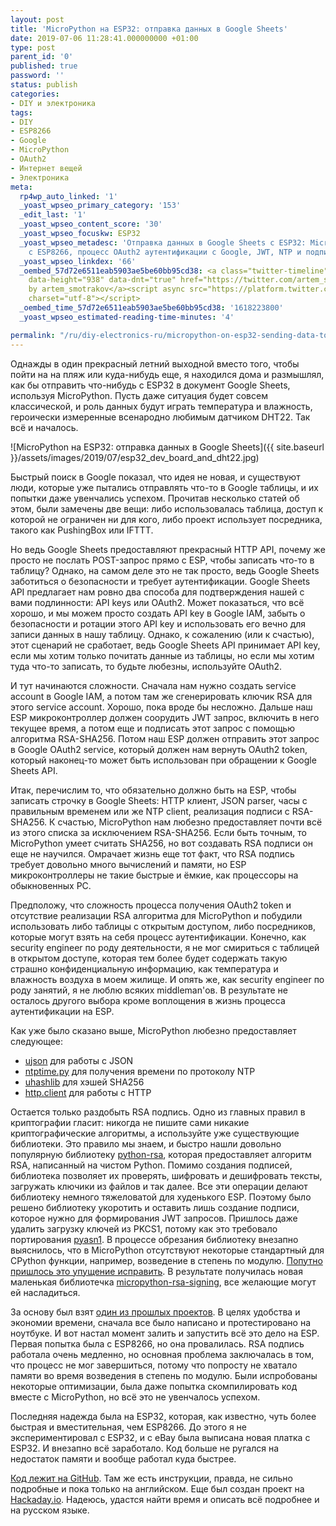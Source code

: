 ```yaml
---
layout: post
title: 'MicroPython на ESP32: отправка данных в Google Sheets'
date: 2019-07-06 11:28:41.000000000 +01:00
type: post
parent_id: '0'
published: true
password: ''
status: publish
categories:
- DIY и электроника
tags:
- DIY
- ESP8266
- Google
- MicroPython
- OAuth2
- Интернет вещей
- Электроника
meta:
  rp4wp_auto_linked: '1'
  _yoast_wpseo_primary_category: '153'
  _edit_last: '1'
  _yoast_wpseo_content_score: '30'
  _yoast_wpseo_focuskw: ESP32
  _yoast_wpseo_metadesc: 'Отправка данных в Google Sheets c ESP32: MicroPython, сложности
    с ESP8266, процесс OAuth2 аутентификации с Google, JWT, NTP и подпись RSA.'
  _yoast_wpseo_linkdex: '66'
  _oembed_57d72e6511eab5903ae5be60bb95cd38: <a class="twitter-timeline" data-width="625"
    data-height="938" data-dnt="true" href="https://twitter.com/artem_smotrakov?ref_src=twsrc%5Etfw">Tweets
    by artem_smotrakov</a><script async src="https://platform.twitter.com/widgets.js"
    charset="utf-8"></script>
  _oembed_time_57d72e6511eab5903ae5be60bb95cd38: '1618223800'
  _yoast_wpseo_estimated-reading-time-minutes: '4'

permalink: "/ru/diy-electronics-ru/micropython-on-esp32-sending-data-to-google-sheets-ru.html"
---
```

<!-- wp:paragraph -->

Однажды в один прекрасный летний выходной вместо того, чтобы пойти на на пляж или куда-нибудь еще, я находился дома и размышлял, как бы отправить что-нибудь с ESP32 в документ Google Sheets, используя MicroPython. Пусть даже ситуация будет совсем классической, и роль данных будут играть температура и влажность, героически измеренные всенародно любимым датчиком DHT22. Так всё и началось.

<!-- /wp:paragraph -->

<!-- wp:image {"id":3302} -->

![MicroPython на ESP32: отправка данных в Google Sheets]({{ site.baseurl }}/assets/images/2019/07/esp32_dev_board_and_dht22.jpg)

<!-- /wp:image -->

<!-- wp:more -->  
<!--more-->  
<!-- /wp:more -->

<!-- wp:paragraph -->

Быстрый поиск в Google показал, что идея не новая, и существуют люди, которые уже пытались отправлять что-то в Google таблицы, и их попытки даже увенчались успехом. Прочитав несколько статей об этом, были замечены две вещи: либо использовалась таблица, доступ к которой не ограничен ни для кого, либо проект использует посредника, такого как PushingBox или IFTTT.

<!-- /wp:paragraph -->

<!-- wp:paragraph -->

Но ведь Google Sheets предоставляют прекрасный HTTP API, почему же просто не послать POST-запрос прямо с ESP, чтобы записать что-то в таблицу? Однако, на самом деле это не так просто, ведь Google Sheets заботиться о безопасности и требует аутентификации. Google Sheets API предлагает нам ровно два способа для подтверждения нашей с вами подлинности: API keys или OAuth2. Может показаться, что всё хорошо, и мы можем просто создать API key в Google IAM, забыть о безопасности и ротации этого API key и использовать его вечно для записи данных в нашу таблицу. Однако, к сожалению (или к счастью), этот сценарий не сработает, ведь Google Sheets API принимает API key, если мы хотим только почитать данные из таблицы, но если мы хотим туда что-то записать, то будьте любезны, используйте OAuth2.

<!-- /wp:paragraph -->

<!-- wp:paragraph -->

И тут начинаются сложности. Сначала нам нужно создать service account в Google IAM, а потом там же сгенерировать ключик RSA для этого service account. Хорошо, пока вроде бы несложно. Дальше наш ESP микроконтроллер должен соорудить JWT запрос, включить в него текущее время, а потом еще и подписать этот запрос с помощью алгоритма RSA-SHA256. Потом наш ESP должен отправить этот запрос в Google OAuth2 service, который должен нам вернуть OAuth2 token, который наконец-то может быть использован при обращении к Google Sheets API.

<!-- /wp:paragraph -->

<!-- wp:paragraph -->

Итак, перечислим то, что обязательно должно быть на ESP, чтобы записать строчку в Google Sheets: HTTP клиент, JSON parser, часы с правильным временем или же NTP client, реализация подписи с RSA-SHA256. К счастью, MicroPython нам любезно предоставляет почти всё из этого списка за исключением RSA-SHA256. Если быть точным, то MicroPython умеет считать SHA256, но вот создавать RSA подписи он еще не научился. Омрачает жизнь еще тот факт, что RSA подпись требует довольно много вычислений и памяти, но ESP микроконтроллеры не такие быстрые и ёмкие, как процессоры на обыкновенных PC.

<!-- /wp:paragraph -->

<!-- wp:paragraph -->

Предположу, что сложность процесса получения OAuth2 token и отсутствие реализации RSA алгоритма для MicroPython и побудили использовать либо таблицы с открытым доступом, либо посредников, которые могут взять на себя процесс аутентификации. Конечно, как security engineer по роду деятельности, я не мог смириться с таблицей в открытом доступе, которая тем более будет содержать такую страшно конфиденциальную информацию, как температура и влажность воздуха в моем жилище. И опять же, как security engineer по роду занятий, я не люблю всяких middleman'ов. В результате не осталось другого выбора кроме воплощения в жизнь процесса аутентификации на ESP.

<!-- /wp:paragraph -->

<!-- wp:paragraph -->

Как уже было сказано выше, MicroPython любезно предоставляет следующее:

<!-- /wp:paragraph -->

<!-- wp:list -->

- [ujson](https://docs.micropython.org/en/latest/library/ujson.html) для работы с JSON
- [ntptime.py](https://github.com/micropython/micropython/blob/master/ports/esp8266/modules/ntptime.py) для получения времени по протоколу NTP
- [uhashlib](https://docs.micropython.org/en/latest/library/uhashlib.html) для хэшей SHA256
- [http.client](https://github.com/micropython/micropython-lib/tree/master/http.client) для работы с HTTP

<!-- /wp:list -->

<!-- wp:paragraph -->

Остается только раздобыть RSA подпись. Одно из главных правил в криптографии гласит: никогда не пишите сами никакие криптографические алгоритмы, а используйте уже существующие библиотеки. Это правило мы знаем, и быстро нашли довольно популярную библиотеку [python-rsa](https://github.com/sybrenstuvel/python-rsa/), которая предоставляет алгоритм RSA, написанный на чистом Python. Помимо создания подписей, библиотека позволяет их проверять, шифровать и дешифровать тексты, загружать ключики из файлов и так далее. Все эти операции делают библиотеку немного тяжеловатой для худенького ESP. Поэтому было решено библиотеку укоротить и оставить лишь создание подписи, которое нужно для формирования JWT запросов. Пришлось даже удалить загрузку ключей из PKCS1, потому как это требовало портирования [pyasn1](https://github.com/etingof/pyasn1). В процессе обрезания библиотеку внезапно выяснилось, что в MicroPython отсутствуют некоторые стандартный для CPython функции, например, возведение в степень по модулю. [Попутно пришлось это упущение исправить](https://en.wikipedia.org/wiki/Modular_exponentiation#Right-to-left_binary_method). В результате получилась новая маленькая библиотечка [micropython-rsa-signing](https://github.com/artem-smotrakov/micropython-rsa-signing), все желающие могут ей насладиться.

<!-- /wp:paragraph -->

<!-- wp:paragraph -->

За основу был взят [один из прошлых проектов](/ru/diy-electronics-ru/how-to-run-micropython-on-esp8266.html). В целях удобства и экономии времени, сначала все было написано и протестировано на ноутбуке. И вот настал момент залить и запустить всё это дело на ESP. Первая попытка была с ESP8266, но она провалилась. RSA подпись работала очень медленно, но основная проблема заключалась в том, что процесс не мог завершиться, потому что попросту не хватало памяти во время возведения в степень по модулю. Были испробованы некоторые оптимизации, была даже попытка скомпилировать код вместе с МicroPython, но всё это не увенчалось успехом.

<!-- /wp:paragraph -->

<!-- wp:paragraph -->

Последняя надежда была на ESP32, которая, как известно, чуть более быстрая и вместительная, чем ESP8266. До этого я не экспериментировал с ESP32, и c eBay была выписана новая платка с ESP32. И внезапно всё заработало. Код больше не ругался на недостаток памяти и вообще работал куда быстрее.

<!-- /wp:paragraph -->

<!-- wp:paragraph -->

[Код лежит на GitHub](https://github.com/artem-smotrakov/esp32-weather-google-sheets). Там же есть инструкции, правда, не сильно подробные и пока только на английском. Еще был создан проект на [Hackaday.io](https://hackaday.io/project/166197-esp32-weather-station-and-google-sheets). Надеюсь, удастся найти время и описать всё подробнее и на русском языке.

<!-- /wp:paragraph -->

